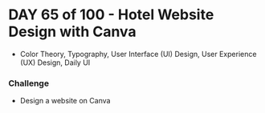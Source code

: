 # DAY 65 of 100 - Hotel Website Design with Canva

- Color Theory, Typography, User Interface (UI) Design, User Experience (UX) Design, Daily UI 

### Challenge

- Design a website on Canva

